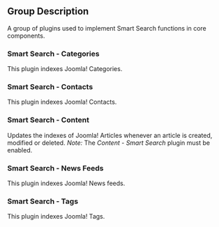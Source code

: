 <!-- Filename: Chunk4x:Extensions_Plugin_Manager_Edit_Smart_Search_Group / Display title: Finder Group -->

## Group Description

A group of plugins used to implement Smart Search functions in core components.

### Smart Search - Categories

This plugin indexes Joomla! Categories.

### Smart Search - Contacts

This plugin indexes Joomla! Contacts.

### Smart Search - Content

Updates the indexes of Joomla! Articles whenever an article is created, modified or deleted. *Note:* The *Content - Smart Search* plugin must be enabled.

### Smart Search - News Feeds

This plugin indexes Joomla! News feeds.

### Smart Search - Tags

This plugin indexes Joomla! Tags.